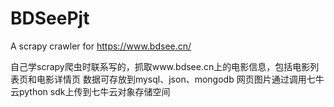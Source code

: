 # BDSeePjt
A scrapy crawler for https://www.bdsee.cn/

自己学scrapy爬虫时联系写的，抓取www.bdsee.cn上的电影信息，包括电影列表页和电影详情页
数据可存放到mysql、json、mongodb
网页图片通过调用七牛云python sdk上传到七牛云对象存储空间
